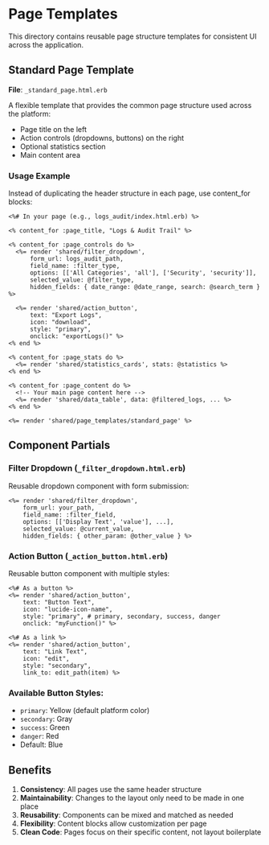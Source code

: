 # Page Templates

This directory contains reusable page structure templates for consistent UI across the application.

## Standard Page Template

**File**: `_standard_page.html.erb`

A flexible template that provides the common page structure used across the platform:
- Page title on the left
- Action controls (dropdowns, buttons) on the right  
- Optional statistics section
- Main content area

### Usage Example

Instead of duplicating the header structure in each page, use content_for blocks:

```erb
<%# In your page (e.g., logs_audit/index.html.erb) %>

<% content_for :page_title, "Logs & Audit Trail" %>

<% content_for :page_controls do %>
  <%= render 'shared/filter_dropdown', 
      form_url: logs_audit_path,
      field_name: :filter_type,
      options: [['All Categories', 'all'], ['Security', 'security']],
      selected_value: @filter_type,
      hidden_fields: { date_range: @date_range, search: @search_term } %>
      
  <%= render 'shared/action_button', 
      text: "Export Logs", 
      icon: "download", 
      style: "primary",
      onclick: "exportLogs()" %>
<% end %>

<% content_for :page_stats do %>
  <%= render 'shared/statistics_cards', stats: @statistics %>
<% end %>

<% content_for :page_content do %>
  <!-- Your main page content here -->
  <%= render 'shared/data_table', data: @filtered_logs, ... %>
<% end %>

<%= render 'shared/page_templates/standard_page' %>
```

## Component Partials

### Filter Dropdown (`_filter_dropdown.html.erb`)

Reusable dropdown component with form submission:

```erb
<%= render 'shared/filter_dropdown',
    form_url: your_path,
    field_name: :filter_field,
    options: [['Display Text', 'value'], ...],
    selected_value: @current_value,
    hidden_fields: { other_param: @other_value } %>
```

### Action Button (`_action_button.html.erb`)

Reusable button component with multiple styles:

```erb
<%# As a button %>
<%= render 'shared/action_button',
    text: "Button Text",
    icon: "lucide-icon-name",
    style: "primary", # primary, secondary, success, danger
    onclick: "myFunction()" %>

<%# As a link %>
<%= render 'shared/action_button',
    text: "Link Text", 
    icon: "edit",
    style: "secondary",
    link_to: edit_path(item) %>
```

### Available Button Styles:
- `primary`: Yellow (default platform color)
- `secondary`: Gray  
- `success`: Green
- `danger`: Red
- Default: Blue

## Benefits

1. **Consistency**: All pages use the same header structure
2. **Maintainability**: Changes to the layout only need to be made in one place
3. **Reusability**: Components can be mixed and matched as needed
4. **Flexibility**: Content blocks allow customization per page
5. **Clean Code**: Pages focus on their specific content, not layout boilerplate
